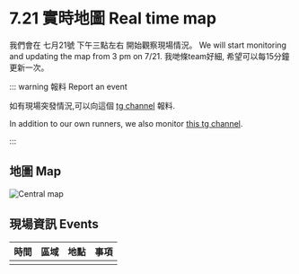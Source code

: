 # 7.21 實時地圖 Real time map

我們會在 七月21號 下午三點左右 開始觀察現場情況。  We will start monitoring and updating the map from 3 pm on 7/21.  我哋條team好細, 希望可以每15分鐘更新一次。

::: warning 報料 Report an event

如有現場突發情況,可以向這個 [tg channel](https://t.me/scottscout) 報料.  

In addition to our own runners, we also monitor [this tg channel](https://t.me/scottscout).

:::

## 地圖 Map

![Central map](/image/map/721SouthornTamar-blank-grid.jpg)

## 現場資訊 Events

<Foldable>

| 時間 | 區域 | 地點 | 事項 |
|:---:|:---:|:----:|:----|
| | | | |

</Foldable>

